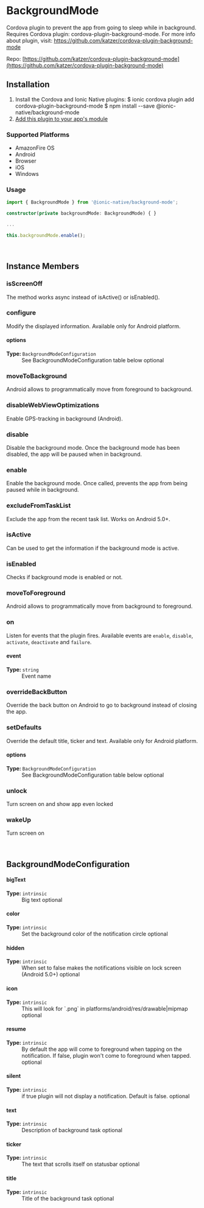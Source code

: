 # BackgroundMode 


Cordova plugin to prevent the app from going to sleep while in background.
Requires Cordova plugin: cordova-plugin-background-mode. For more info about plugin, visit: https://github.com/katzer/cordova-plugin-background-mode

Repo: [https://github.com/katzer/cordova-plugin-background-mode](https://github.com/katzer/cordova-plugin-background-mode)



## Installation 

<ol>
<li>Install the Cordova and Ionic Native plugins:
<code-block language="shell">$ ionic cordova plugin add cordova-plugin-background-mode
$ npm install --save @ionic-native/background-mode
</code-block>
</li>
<li><a href="/docs/native/#Add_Plugins_to_Your_App_Module">Add this plugin to your app's module</a></li>
</ol>



### Supported Platforms

* AmazonFire OS
* Android
* Browser
* iOS
* Windows




### Usage


```typescript
import { BackgroundMode } from '@ionic-native/background-mode';

constructor(private backgroundMode: BackgroundMode) { }

...

this.backgroundMode.enable();
```




<p><br></p>

## Instance Members

### isScreenOff

The method works async instead of isActive() or isEnabled().

### configure

Modify the displayed information.
Available only for Android platform.

<dl>
<dt><h4>options</h4><strong>Type: </strong><code>BackgroundModeConfiguration</code></dt>
<dd>See BackgroundModeConfiguration table below <span class="tag">optional</span></dd>
</dl>

### moveToBackground

Android allows to programmatically move from foreground to background.

### disableWebViewOptimizations

Enable GPS-tracking in background (Android).

### disable

Disable the background mode.
Once the background mode has been disabled, the app will be paused when in background.

### enable

Enable the background mode.
Once called, prevents the app from being paused while in background.

### excludeFromTaskList

Exclude the app from the recent task list. Works on Android 5.0+.

### isActive

Can be used to get the information if the background mode is active.

### isEnabled

Checks if background mode is enabled or not.

### moveToForeground

Android allows to programmatically move from background to foreground.

### on

Listen for events that the plugin fires. Available events are `enable`, `disable`, `activate`, `deactivate` and `failure`.

<dl>
<dt><h4>event</h4><strong>Type: </strong><code>string</code></dt>
<dd>Event name</dd>
</dl>

### overrideBackButton

Override the back button on Android to go to background instead of closing the app.

### setDefaults

Override the default title, ticker and text.
Available only for Android platform.

<dl>
<dt><h4>options</h4><strong>Type: </strong><code>BackgroundModeConfiguration</code></dt>
<dd>See BackgroundModeConfiguration table below <span class="tag">optional</span></dd>
</dl>

### unlock

Turn screen on and show app even locked

### wakeUp

Turn screen on

<p><br></p>

## BackgroundModeConfiguration

<dl>
<dt><h4>bigText</h4><strong>Type: </strong><code>intrinsic</code></dt>
<dd>Big text <span class="tag">optional</span></dd><dt><h4>color</h4><strong>Type: </strong><code>intrinsic</code></dt>
<dd>Set the background color of the notification circle <span class="tag">optional</span></dd><dt><h4>hidden</h4><strong>Type: </strong><code>intrinsic</code></dt>
<dd>When set to false makes the notifications visible on lock screen (Android 5.0+) <span class="tag">optional</span></dd><dt><h4>icon</h4><strong>Type: </strong><code>intrinsic</code></dt>
<dd>This will look for `<icon name>.png` in platforms/android/res/drawable|mipmap <span class="tag">optional</span></dd><dt><h4>resume</h4><strong>Type: </strong><code>intrinsic</code></dt>
<dd>By default the app will come to foreground when tapping on the notification. If false, plugin won't come to foreground when tapped. <span class="tag">optional</span></dd><dt><h4>silent</h4><strong>Type: </strong><code>intrinsic</code></dt>
<dd>if true plugin will not display a notification. Default is false. <span class="tag">optional</span></dd><dt><h4>text</h4><strong>Type: </strong><code>intrinsic</code></dt>
<dd>Description of background task <span class="tag">optional</span></dd><dt><h4>ticker</h4><strong>Type: </strong><code>intrinsic</code></dt>
<dd>The text that scrolls itself on statusbar <span class="tag">optional</span></dd><dt><h4>title</h4><strong>Type: </strong><code>intrinsic</code></dt>
<dd>Title of the background task <span class="tag">optional</span></dd>
</dl>

